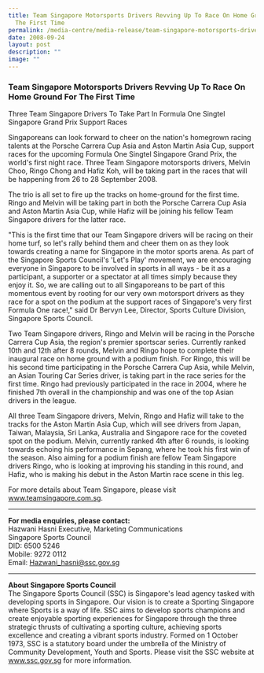 ```yaml
---
title: Team Singapore Motorsports Drivers Revving Up To Race On Home Ground For
  The First Time
permalink: /media-centre/media-release/team-singapore-motorsports-drivers-revving-up-to-race-on-home-ground/
date: 2008-09-24
layout: post
description: ""
image: ""
---
```

### **Team Singapore Motorsports Drivers Revving Up To Race On Home Ground For The First Time**

Three Team Singapore Drivers To Take Part In Formula One Singtel Singapore Grand Prix Support Races

Singaporeans can look forward to cheer on the nation's homegrown racing talents at the Porsche Carrera Cup Asia and Aston Martin Asia Cup, support races for the upcoming Formula One Singtel Singapore Grand Prix, the world's first night race. Three Team Singapore motorsports drivers, Melvin Choo, Ringo Chong and Hafiz Koh, will be taking part in the races that will be happening from 26 to 28 September 2008.

The trio is all set to fire up the tracks on home-ground for the first time. Ringo and Melvin will be taking part in both the Porsche Carrera Cup Asia and Aston Martin Asia Cup, while Hafiz will be joining his fellow Team Singapore drivers for the latter race.

"This is the first time that our Team Singapore drivers will be racing on their home turf, so let's rally behind them and cheer them on as they look towards creating a name for Singapore in the motor sports arena. As part of the Singapore Sports Council's 'Let's Play' movement, we are encouraging everyone in Singapore to be involved in sports in all ways - be it as a participant, a supporter or a spectator at all times simply because they enjoy it. So, we are calling out to all Singaporeans to be part of this momentous event by rooting for our very own motorsport drivers as they race for a spot on the podium at the support races of Singapore's very first Formula One race!," said Dr Bervyn Lee, Director, Sports Culture Division, Singapore Sports Council.

Two Team Singapore drivers, Ringo and Melvin will be racing in the Porsche Carrera Cup Asia, the region's premier sportscar series. Currently ranked 10th and 12th after 8 rounds, Melvin and Ringo hope to complete their inaugural race on home ground with a podium finish. For Ringo, this will be his second time participating in the Porsche Carrera Cup Asia, while Melvin, an Asian Touring Car Series driver, is taking part in the race series for the first time. Ringo had previously participated in the race in 2004, where he finished 7th overall in the championship and was one of the top Asian drivers in the league.

All three Team Singapore drivers, Melvin, Ringo and Hafiz will take to the tracks for the Aston Martin Asia Cup, which will see drivers from Japan, Taiwan, Malaysia, Sri Lanka, Australia and Singapore race for the coveted spot on the podium. Melvin, currently ranked 4th after 6 rounds, is looking towards echoing his performance in Sepang, where he took his first win of the season. Also aiming for a podium finish are fellow Team Singapore drivers Ringo, who is looking at improving his standing in this round, and Hafiz, who is making his debut in the Aston Martin race scene in this leg.

For more details about Team Singapore, please visit www.teamsingapore.com.sg.

---

**For media enquiries, please contact:**
<br>
Hazwani Hasni Executive, Marketing Communications
<br>
Singapore Sports Council
<br>
DID: 6500 5246
<br>
Mobile: 9272 0112
<br>
Email: [Hazwani_hasni@ssc.gov.sg](mailto:Hazwani_hasni@ssc.gov.sg)

---

**About Singapore Sports Council**<br>
The Singapore Sports Council (SSC) is Singapore's lead agency tasked with developing sports in Singapore. Our vision is to create a Sporting Singapore where Sports is a way of life. SSC aims to develop sports champions and create enjoyable sporting experiences for Singapore through the three strategic thrusts of cultivating a sporting culture, achieving sports excellence and creating a vibrant sports industry. Formed on 1 October 1973, SSC is a statutory board under the umbrella of the Ministry of Community Development, Youth and Sports. Please visit the SSC website at www.ssc.gov.sg for more information.